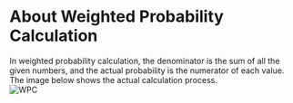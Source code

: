 # About Weighted Probability Calculation

In weighted probability calculation, the denominator is the sum of all the given numbers, and the actual probability is the numerator of each value. <br/>
The image below shows the actual calculation process. <br/>
![WPC](/JapaneseCallouts/WPC.png)